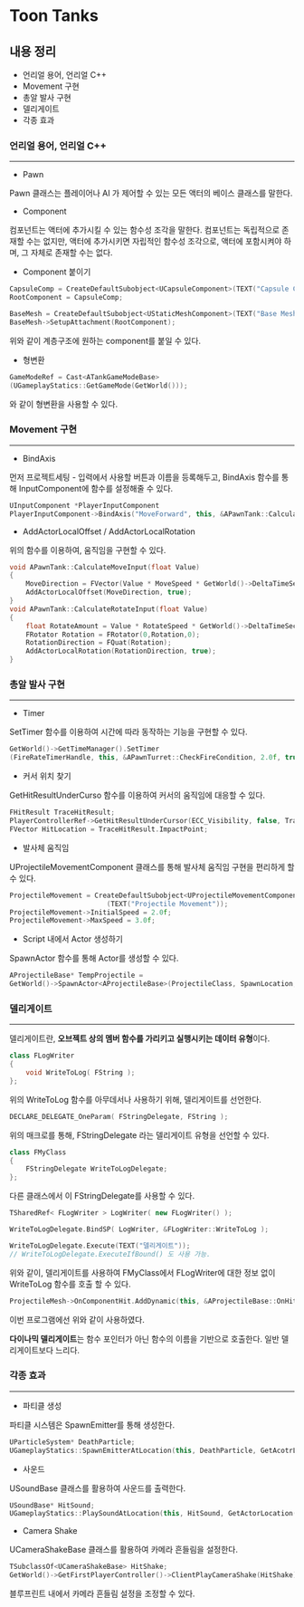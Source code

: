 # Toon Tanks

## 내용 정리
- 언리얼 용어, 언리얼 C++
- Movement 구현
- 총알 발사 구현
- 델리게이트
- 각종 효과

### 언리얼 용어, 언리얼 C++
----------------------------
- Pawn
  
Pawn 클래스는 플레이어나 AI 가 제어할 수 있는 모든 액터의 베이스 클래스를 말한다.

- Component
  
컴포넌트는 액터에 추가시킬 수 있는 함수성 조각을 말한다.
컴포넌트는 독립적으로 존재할 수는 없지만, 액터에 추가시키면 자립적인 함수성 조각으로, 액터에 포함시켜야 하며, 그 자체로 존재할 수는 없다.

- Component 붙이기
```C++
CapsuleComp = CreateDefaultSubobject<UCapsuleComponent>(TEXT("Capsule Collider"));
RootComponent = CapsuleComp;

BaseMesh = CreateDefaultSubobject<UStaticMeshComponent>(TEXT("Base Mesh"));
BaseMesh->SetupAttachment(RootComponent);
```
위와 같이 계층구조에 원하는 component를 붙일 수 있다.

- 형변환
```C++
GameModeRef = Cast<ATankGameModeBase>
(UGameplayStatics::GetGameMode(GetWorld()));
```
와 같이 형변환을 사용할 수 있다.

### Movement 구현
----------------------------
- BindAxis
  
먼저 프로젝트세팅 - 입력에서 사용할 버튼과 이름을 등록해두고,
BindAxis 함수를 통해 InputComponent에 함수를 설정해줄 수 있다.
```C++
UInputComponent *PlayerInputComponent
PlayerInputComponent->BindAxis("MoveForward", this, &APawnTank::CalculateMoveInput);
```

- AddActorLocalOffset / AddActorLocalRotation
  
위의 함수를 이용하여, 움직임을 구현할 수 있다.
```C++
void APawnTank::CalculateMoveInput(float Value)
{
    MoveDirection = FVector(Value * MoveSpeed * GetWorld()->DeltaTimeSeconds, 0, 0);
    AddActorLocalOffset(MoveDirection, true);
}
void APawnTank::CalculateRotateInput(float Value)
{
    float RotateAmount = Value * RotateSpeed * GetWorld()->DeltaTimeSeconds;
    FRotator Rotation = FRotator(0,Rotation,0);
    RotationDirection = FQuat(Rotation);
    AddActorLocalRotation(RotationDirection, true);
}
```

### 총알 발사 구현
----------------------------
- Timer
  
SetTimer 함수를 이용하여 시간에 따라 동작하는 기능을 구현할 수 있다.
```C++
GetWorld()->GetTimeManager().SetTimer
(FireRateTimerHandle, this, &APawnTurret::CheckFireCondition, 2.0f, true);
```

- 커서 위치 찾기

GetHitResultUnderCurso 함수를 이용하여 커서의 움직임에 대응할 수 있다.

```C++
FHitResult TraceHitResult;
PlayerControllerRef->GetHitResultUnderCursor(ECC_Visibility, false, TraceHitResult);
FVector HitLocation = TraceHitResult.ImpactPoint;
```

- 발사체 움직임

UProjectileMovementComponent 클래스를 통해 발사체 움직임 구현을 편리하게 할 수 있다.

```C++
ProjectileMovement = CreateDefaultSubobject<UProjectileMovementComponent>
                        (TEXT("Projectile Movement"));
ProjectileMovement->InitialSpeed = 2.0f;
ProjectileMovement->MaxSpeed = 3.0f;
```

- Script 내에서 Actor 생성하기

SpawnActor 함수를 통해 Actor를 생성할 수 있다.
```C++
AProjectileBase* TempProjectile = 
GetWorld()->SpawnActor<AProjectileBase>(ProjectileClass, SpawnLocation, SpawnRotation);
```

### 델리게이트
----------------------------

델리게이트란, **오브젝트 상의 멤버 함수를 가리키고 실행시키는 데이터 유형**이다.

```C++
class FLogWriter
{
    void WriteToLog( FString );
};
```
위의 WriteToLog 함수를 아무데서나 사용하기 위해, 델리게이트를 선언한다.
```C++
DECLARE_DELEGATE_OneParam( FStringDelegate, FString );
```
위의 매크로를 통해, FStringDelegate 라는 델리게이트 유형을 선언할 수 있다.
``` C++
class FMyClass
{
    FStringDelegate WriteToLogDelegate;
};
```
다른 클래스에서 이 FStringDelegate를 사용할 수 있다.
``` C++
TSharedRef< FLogWriter > LogWriter( new FLogWriter() );

WriteToLogDelegate.BindSP( LogWriter, &FLogWriter::WriteToLog );

WriteToLogDelegate.Execute(TEXT("델리게이트"));
// WriteToLogDelegate.ExecuteIfBound() 도 사용 가능.
```
위와 같이, 델리게이트를 사용하여 FMyClass에서 FLogWriter에 대한 정보 없이 WriteToLog 함수를 호출 할 수 있다.

```C++
ProjectileMesh->OnComponentHit.AddDynamic(this, &AProjectileBase::OnHit);
```
이번 프로그램에선 위와 같이 사용하였다.

**다이나믹 델리게이트**는 함수 포인터가 아닌 함수의 이름을 기반으로 호출한다. 일반 델리게이트보다 느리다.



### 각종 효과
----------------------------
- 파티클 생성
  
파티클 시스템은 SpawnEmitter를 통해 생성한다.

```C++
UParticleSystem* DeathParticle;
UGameplayStatics::SpawnEmitterAtLocation(this, DeathParticle, GetAcotrLocation());
```

- 사운드

USoundBase 클래스를 활용하여 사운드를 출력한다.
```C++
USoundBase* HitSound;
UGameplayStatics::PlaySoundAtLocation(this, HitSound, GetActorLocation());
```

- Camera Shake

UCameraShakeBase 클래스를 활용하여 카메라 흔들림을 설정한다.
```C++
TSubclassOf<UCameraShakeBase> HitShake;
GetWorld()->GetFirstPlayerController()->ClientPlayCameraShake(HitShake);
```

블루프린트 내에서 카메라 흔들림 설정을 조정할 수 있다.